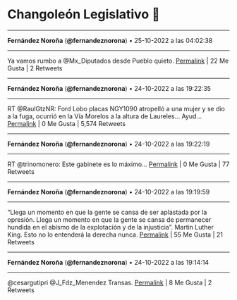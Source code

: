 # Changoleón Legislativo 🙈
*****
**Fernández Noroña** (**@fernandeznorona**) • 25-10-2022 a las 04:02:38
*****
Ya vamos rumbo a @Mx_Diputados desde Pueblo quieto.
[Permalink](https://twitter.com/fernandeznorona/status/1584878096003366913) | 22 Me Gusta | 2 Retweets
*****
**Fernández Noroña** (**@fernandeznorona**) • 24-10-2022 a las 19:22:35
*****
RT @RaulGtzNR: Ford Lobo placas NGY1090 atropelló a una mujer y se dio a la fuga, ocurrió en la Vía Morelos a la altura de Laureles...
Ayud…
[Permalink](https://twitter.com/fernandeznorona/status/1584747220389490688) | 0 Me Gusta | 5,574 Retweets
*****
**Fernández Noroña** (**@fernandeznorona**) • 24-10-2022 a las 19:22:19
*****
RT @trinomonero: Este gabinete es lo máximo…
[Permalink](https://twitter.com/fernandeznorona/status/1584747154484367361) | 0 Me Gusta | 77 Retweets
*****
**Fernández Noroña** (**@fernandeznorona**) • 24-10-2022 a las 19:19:59
*****
“Llega un momento en que la gente se cansa de ser aplastada por la opresión. Llega un momento en que la gente se cansa de permanecer hundida en el abismo de la explotación y de la injusticia”. Martin Luther King. Esto no lo entenderá la derecha nunca.
[Permalink](https://twitter.com/fernandeznorona/status/1584746566895620098) | 55 Me Gusta | 21 Retweets
*****
**Fernández Noroña** (**@fernandeznorona**) • 24-10-2022 a las 19:14:14
*****
@cesargutipri @J_Fdz_Menendez Transas.
[Permalink](https://twitter.com/fernandeznorona/status/1584745119915208704) | 8 Me Gusta | 2 Retweets